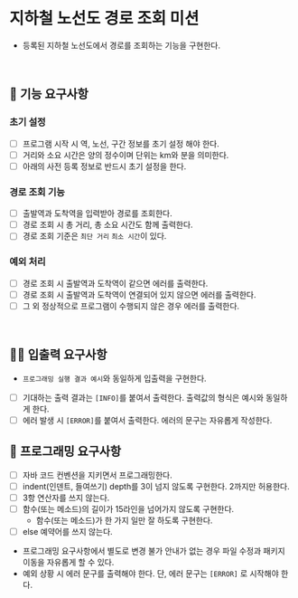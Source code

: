 # 지하철 노선도 경로 조회 미션
- 등록된 지하철 노선도에서 경로를 조회하는 기능을 구현한다.

<br>

## 🚀 기능 요구사항

### 초기 설정 
- [ ] 프로그램 시작 시 역, 노선, 구간 정보를 초기 설정 해야 한다.
- [ ] 거리와 소요 시간은 양의 정수이며 단위는 km와 분을 의미한다.
- [ ] 아래의 사전 등록 정보로 반드시 초기 설정을 한다.
  
### 경로 조회 기능
- [ ] 출발역과 도착역을 입력받아 경로를 조회한다.
- [ ] 경로 조회 시 총 거리, 총 소요 시간도 함께 출력한다.
- [ ] 경로 조회 기준은 `최단 거리` `최소 시간`이 있다.

### 예외 처리
- [ ] 경로 조회 시 출발역과 도착역이 같으면 에러를 출력한다.
- [ ] 경로 조회 시 출발역과 도착역이 연결되어 있지 않으면 에러를 출력한다.
- [ ] 그 외 정상적으로 프로그램이 수행되지 않은 경우 에러를 출력한다.

<br>

## ✍🏻 입출력 요구사항
- `프로그래밍 실행 결과 예시`와 동일하게 입출력을 구현한다.
- [ ] 기대하는 출력 결과는 `[INFO]`를 붙여서 출력한다. 출력값의 형식은 예시와 동일하게 한다.
- [ ] 에러 발생 시 `[ERROR]`를 붙여서 출력한다. 에러의 문구는 자유롭게 작성한다.

## 🎱 프로그래밍 요구사항
- [ ] 자바 코드 컨벤션을 지키면서 프로그래밍한다.
- [ ] indent(인덴트, 들여쓰기) depth를 3이 넘지 않도록 구현한다. 2까지만 허용한다.
- [ ] 3항 연산자를 쓰지 않는다.
- [ ] 함수(또는 메소드)의 길이가 15라인을 넘어가지 않도록 구현한다.
  - 함수(또는 메소드)가 한 가지 일만 잘 하도록 구현한다.
- [ ] else 예약어를 쓰지 않는다.
- 프로그래밍 요구사항에서 별도로 변경 불가 안내가 없는 경우 파일 수정과 패키지 이동을 자유롭게 할 수 있다.
- 예외 상황 시 에러 문구를 출력해야 한다. 단, 에러 문구는 `[ERROR]` 로 시작해야 한다.
